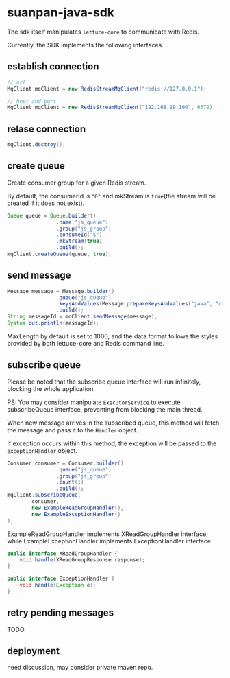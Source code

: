 # suanpan-java-sdk

The sdk itself manipulates `lettuce-core` to communicate with Redis.

Currently, the SDK implements the following interfaces.

## establish connection

```java
// url
MqClient mqClient = new RedisStreamMqClient("redis://127.0.0.1");

// host and port
MqClient mqClient = new RedisStreamMqClient("192.168.99.100", 6379);
```

## relase connection

```java
mqClient.destroy();
```


## create queue

Create consumer group for a given Redis stream.

By default, the consumerId is `"0"` and mkStream is `true`(the stream will be created if it does not exist).

```java
Queue queue = Queue.builder()
                .name("js_queue")
                .group("js_group")
                .consumeId("$")
                .mkStream(true)
                .build();
mqClient.createQueue(queue, true);
```

## send message

```java
Message message = Message.builder()
                .queue("js_queue")
                .keysAndValues(Message.prepareKeysAndValues("java", "cool with redis", "javascript", "async"))
                .build();
String messageId = mqClient.sendMessage(message);
System.out.println(messageId);
```

MaxLength by default is set to 1000, and the data format follows the styles provided by both lettuce-core and Redis command line.

## subscribe queue

Please be noted that the subscribe queue interface will run infinitely, blocking the whole application.

PS: You may consider manipulate `ExecutorService` to execute subscribeQueue interface, preventing from blocking the main thread.

When new message arrives in the subscribed queue, this method will fetch the message and pass it to the `Handler` object.

If exception occurs within this method, the exception will be passed to the `exceptionHandler` object.

```java
Consumer consumer = Consumer.builder()
                .queue("js_queue")
                .group("js_group")
                .count(1)
                .build();
mqClient.subscribeQueue(
        consumer, 
        new ExampleReadGroupHandler(), 
        new ExampleExceptionHandler()
);
```

ExampleReadGroupHandler implements XReadGroupHandler interface, 
while ExampleExceptionHandler implements ExceptionHandler interface.

```java
public interface XReadGroupHandler {
    void handle(XReadGroupResponse response);
}
```

```java
public interface ExceptionHandler {
    void handle(Exception e);
}
```

## retry pending messages

TODO


## deployment

need discussion, may consider private maven repo.

 
